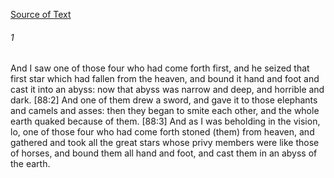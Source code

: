 [Source of Text](https://github.com/scrollmapper/bible_databases_deuterocanonical)

###### 1
And I saw one of those four who had come forth first, and he seized that first star which had fallen from the heaven, and bound it hand and foot and cast it into an abyss: now that abyss was narrow and deep, and horrible and dark. [88:2] And one of them drew a sword, and gave it to those elephants and camels and asses: then they began to smite each other, and the whole earth quaked because of them. [88:3] And as I was beholding in the vision, lo, one of those four who had come forth stoned (them) from heaven, and gathered and took all the great stars whose privy members were like those of horses, and bound them all hand and foot, and cast them in an abyss of the earth.